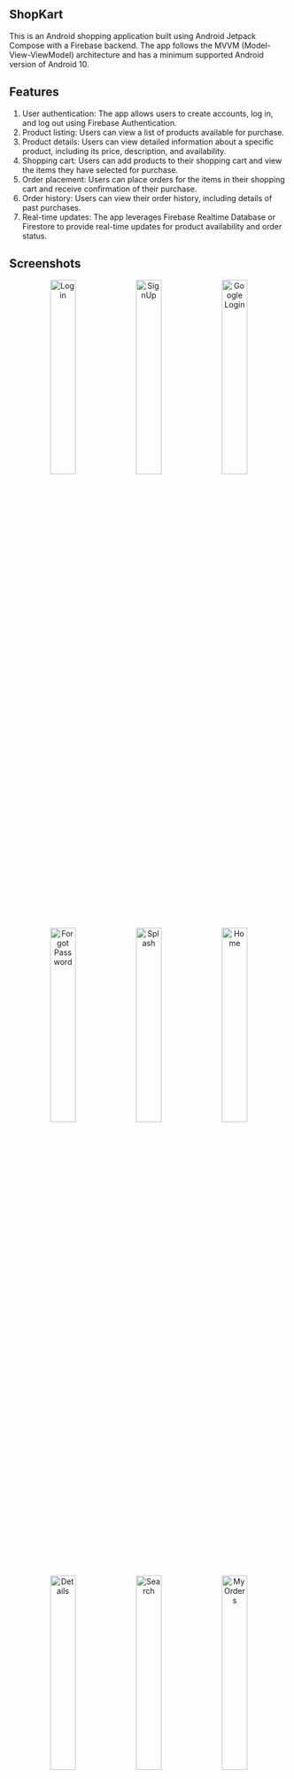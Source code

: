 ## ShopKart

This is an Android shopping application built using Android Jetpack Compose with a Firebase backend. The app follows the MVVM (Model-View-ViewModel) architecture and has a minimum supported Android version of Android 10.

## Features
1) User authentication: The app allows users to create accounts, log in, and log out using Firebase Authentication.
2) Product listing: Users can view a list of products available for purchase.
3) Product details: Users can view detailed information about a specific product, including its price, description, and availability.
4) Shopping cart: Users can add products to their shopping cart and view the items they have selected for purchase.
5) Order placement: Users can place orders for the items in their shopping cart and receive confirmation of their purchase.
6) Order history: Users can view their order history, including details of past purchases.
7) Real-time updates: The app leverages Firebase Realtime Database or Firestore to provide real-time updates for product availability and order status.

## Screenshots

<div align="center">
<div>
<img src="https://github.com/prasidhanchan/ShopKart/assets/92362239/fb162bcd-0fda-4fbc-b22f-ac952f857bf3" width="30%"  alt="Login"/> <!-- Login -->
<img src="https://github.com/prasidhanchan/ShopKart/assets/92362239/6973e13e-9622-43dd-9ab4-7eb44e4b97ab" width="30%"  alt="SignUp"/> <!-- SignUp -->
<img src="https://github.com/prasidhanchan/ShopKart/assets/92362239/abdafeff-b6e9-4afe-a747-bd626ea4d96a" width="30%"  alt="Google Login"/> <!-- Google Login -->
<img src="https://github.com/prasidhanchan/ShopKart/assets/92362239/fcc26a12-a4d6-4bf8-9a24-4f775acc3f49" width="30%"  alt="Forgot Password"/> <!-- Forgot Password -->
<img src="https://github.com/prasidhanchan/ShopKart/assets/92362239/3c98b16b-8a24-48f2-b4cd-867c516c017b" width="30%"  alt="Splash"/> <!-- Splash -->
<img src="https://github.com/prasidhanchan/ShopKart/assets/92362239/de14c493-186f-40ba-b540-4c0f221b59b0" width="30%"  alt="Home"/> <!-- Home -->
<img src="https://github.com/prasidhanchan/ShopKart/assets/92362239/85af39a1-f8c0-4395-8025-cf97fd1cd3d9" width="30%"  alt="Details"/> <!-- Details -->
<img src="https://github.com/prasidhanchan/ShopKart/assets/92362239/f7caf91f-294b-4a9d-ae83-5a6f6c1eeea5" width="30%"  alt="Search"/> <!-- Search -->
<img src="https://github.com/prasidhanchan/ShopKart/assets/92362239/2ddcdb57-1877-4ea5-a0a4-36835fcde3c4" width="30%"  alt="My Orders"/> <!-- My Orders -->
<img src="https://github.com/prasidhanchan/ShopKart/assets/92362239/2d300ba9-11ea-49bd-9eda-96f511785f2d" width="30%"  alt="Order Details"/> <!-- Orders Details -->
<img src="https://github.com/prasidhanchan/ShopKart/assets/92362239/ab9da81d-f813-49c3-93a1-9b000585b3e3" width="30%"  alt="My Cart"/> <!-- My Cart -->
<img src="https://github.com/prasidhanchan/ShopKart/assets/92362239/b60db7d2-6688-4448-8349-5c787215b291" width="30%"  alt="My Profile"/> <!-- My Profile -->
<img src="https://github.com/prasidhanchan/ShopKart/assets/92362239/63b163d3-7cd3-4088-9334-6cdd3a4d7ebb" width="30%"  alt="Admin Profile"/> <!-- Admin Profile -->
<img src="https://github.com/prasidhanchan/ShopKart/assets/92362239/cdd1d7b0-7164-4f60-8690-ffa3bc3b11ab" width="30%"  alt="Admin"/> <!-- Admin -->
<img src="https://github.com/prasidhanchan/ShopKart/assets/92362239/00c488a9-d8da-4e3b-90e1-214578a048ee" width="30%"  alt="Employee Profile"/> <!-- Employee Profile -->
<img src="https://github.com/prasidhanchan/ShopKart/assets/92362239/c1032c42-21f3-485e-a802-ae111d076f81" width="30%"  alt="Employee"/> <!-- Employee -->
<img src="https://github.com/prasidhanchan/ShopKart/assets/92362239/036695e2-8013-451b-a445-4a184e43ae31" width="30%"  alt="Edit Profile"/> <!-- Edit Profile -->
<img src="https://github.com/prasidhanchan/ShopKart/assets/92362239/3ed19c52-991d-4b9c-b69e-908aff0fcdb7" width="30%"  alt="Logout"/> <!-- Logout -->
</div>
</div>

## Prerequisites
Before running the app, make sure you have the following:

1) Android Studio Flamingo 2022.2.1 or later.
2) Android SDK with a minimum API level of 29 (Android 10).
3) A Firebase project with the following enabled:
    - **Authentication**: Enable Email/Password and Google sign-in methods in the Firebase Authentication section.
    - **Firestore**: Set up Firestore in Native mode for database storage.
    - **Storage**: Enable Firebase Storage for storing user and product-related files (Have to upgrade your plan now to enable this option).
4) Google services JSON file (google-services.json) placed in the app module.

# Getting Started
1) Clone the repository: git clone https://github.com/Kawaki22/ShopKart.git Or Download the Zip file
2) Open the project in Android Studio.
3) Create a Firebase project and configure Firestore or Realtime Database.
4) Add your google-services.json file from your firebase console to the app module.
5) Enable Email/Password and Google sign-in method from Authentication section in firebase.
6) Add your Google Web Client Id in ShopKartUtils for Google Sign In to work. 

# Accounts and Login
This app has 3 types of logins
1) Users
2) Admin
3) Employee

Create an admin account from firebase console in the format admin.example@gmail.com

## Dependencies
The project uses the following dependencies:

1) Jetpack Compose: A modern UI toolkit for building native Android apps.
2) Firebase: Provides backend services for authentication, real-time updates, and database storage.
3) Coroutines: Provides asynchronous programming capabilities.
4) ViewModel: Part of the Jetpack library that provides a lifecycle-aware container for UI-related data.
5) Navigation: Handles navigation between different screens and features in the app.
6) Hilt: Used for dependency injection.

For a complete list of dependencies, refer to the build.gradle file in the app module.

## License
The project is licensed under the GPLv3 License. See the LICENSE file for more information.

## Acknowledgements
1) The Android Jetpack Compose team for their excellent work on the framework.
2) The Firebase team for providing a powerful backend infrastructure.

 ---

⭐ **If you like this project or find it useful, please give it a star! It helps to support my work and encourages me to create more.** 😊

